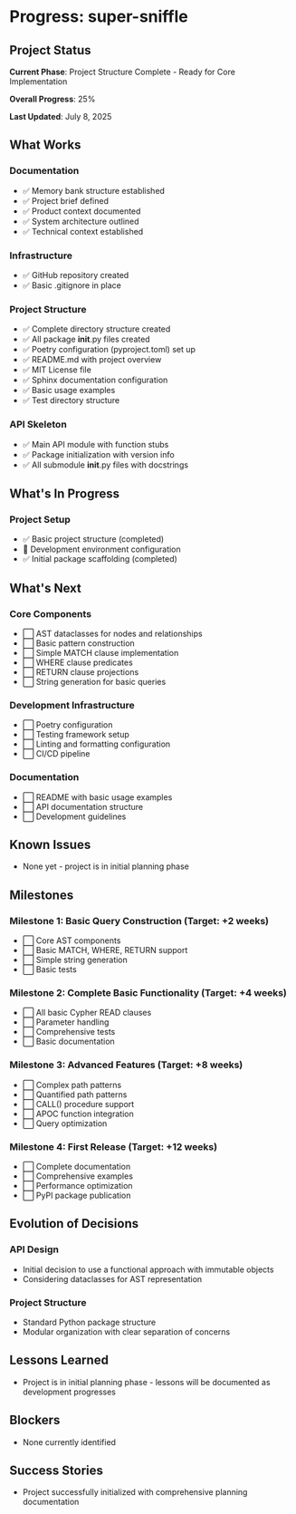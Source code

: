 # Progress: super-sniffle

## Project Status
**Current Phase**: Project Structure Complete - Ready for Core Implementation

**Overall Progress**: 25%

**Last Updated**: July 8, 2025

## What Works

### Documentation
- ✅ Memory bank structure established
- ✅ Project brief defined
- ✅ Product context documented
- ✅ System architecture outlined
- ✅ Technical context established

### Infrastructure
- ✅ GitHub repository created
- ✅ Basic .gitignore in place

### Project Structure
- ✅ Complete directory structure created
- ✅ All package __init__.py files created
- ✅ Poetry configuration (pyproject.toml) set up
- ✅ README.md with project overview
- ✅ MIT License file
- ✅ Sphinx documentation configuration
- ✅ Basic usage examples
- ✅ Test directory structure

### API Skeleton
- ✅ Main API module with function stubs
- ✅ Package initialization with version info
- ✅ All submodule __init__.py files with docstrings

## What's In Progress

### Project Setup
- ✅ Basic project structure (completed)
- 🔄 Development environment configuration
- ✅ Initial package scaffolding (completed)

## What's Next

### Core Components
- ⬜ AST dataclasses for nodes and relationships
- ⬜ Basic pattern construction
- ⬜ Simple MATCH clause implementation
- ⬜ WHERE clause predicates
- ⬜ RETURN clause projections
- ⬜ String generation for basic queries

### Development Infrastructure
- ⬜ Poetry configuration
- ⬜ Testing framework setup
- ⬜ Linting and formatting configuration
- ⬜ CI/CD pipeline

### Documentation
- ⬜ README with basic usage examples
- ⬜ API documentation structure
- ⬜ Development guidelines

## Known Issues
- None yet - project is in initial planning phase

## Milestones

### Milestone 1: Basic Query Construction (Target: +2 weeks)
- ⬜ Core AST components
- ⬜ Basic MATCH, WHERE, RETURN support
- ⬜ Simple string generation
- ⬜ Basic tests

### Milestone 2: Complete Basic Functionality (Target: +4 weeks)
- ⬜ All basic Cypher READ clauses
- ⬜ Parameter handling
- ⬜ Comprehensive tests
- ⬜ Basic documentation

### Milestone 3: Advanced Features (Target: +8 weeks)
- ⬜ Complex path patterns
- ⬜ Quantified path patterns
- ⬜ CALL() procedure support
- ⬜ APOC function integration
- ⬜ Query optimization

### Milestone 4: First Release (Target: +12 weeks)
- ⬜ Complete documentation
- ⬜ Comprehensive examples
- ⬜ Performance optimization
- ⬜ PyPI package publication

## Evolution of Decisions

### API Design
- Initial decision to use a functional approach with immutable objects
- Considering dataclasses for AST representation

### Project Structure
- Standard Python package structure
- Modular organization with clear separation of concerns

## Lessons Learned
- Project is in initial planning phase - lessons will be documented as development progresses

## Blockers
- None currently identified

## Success Stories
- Project successfully initialized with comprehensive planning documentation
